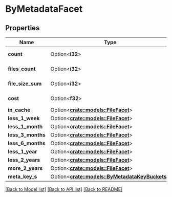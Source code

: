 # ByMetadataFacet

## Properties

Name | Type | Description | Notes
------------ | ------------- | ------------- | -------------
**count** | Option<**i32**> |  | [optional][readonly]
**files_count** | Option<**i32**> |  | [optional][readonly]
**file_size_sum** | Option<**i32**> |  | [optional][readonly]
**cost** | Option<**f32**> |  | [optional][readonly]
**in_cache** | Option<[**crate::models::FileFacet**](file_facet.md)> |  | [optional]
**less_1_week** | Option<[**crate::models::FileFacet**](file_facet.md)> |  | [optional]
**less_1_month** | Option<[**crate::models::FileFacet**](file_facet.md)> |  | [optional]
**less_3_months** | Option<[**crate::models::FileFacet**](file_facet.md)> |  | [optional]
**less_6_months** | Option<[**crate::models::FileFacet**](file_facet.md)> |  | [optional]
**less_1_year** | Option<[**crate::models::FileFacet**](file_facet.md)> |  | [optional]
**less_2_years** | Option<[**crate::models::FileFacet**](file_facet.md)> |  | [optional]
**more_2_years** | Option<[**crate::models::FileFacet**](file_facet.md)> |  | [optional]
**meta_key_s** | Option<[**crate::models::ByMetadataKeyBuckets**](by_metadata_key_buckets.md)> |  | [optional]

[[Back to Model list]](../README.md#documentation-for-models) [[Back to API list]](../README.md#documentation-for-api-endpoints) [[Back to README]](../README.md)


